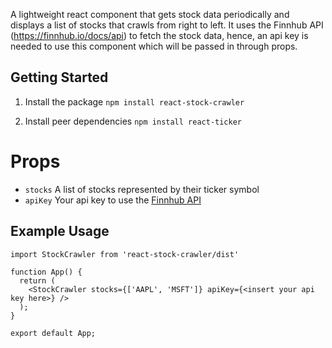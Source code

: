 A lightweight react component that gets stock data periodically and displays a list of stocks that crawls from right to left.
It uses the Finnhub API (https://finnhub.io/docs/api) to fetch the stock data, hence, an api key is needed to use this component which will be passed in through props.

## Getting Started

1. Install the package
`npm install react-stock-crawler`

2. Install peer dependencies
`npm install react-ticker`

# Props
- `stocks` A list of stocks represented by their ticker symbol
- `apiKey` Your api key to use the [Finnhub API](https://finnhub.io/docs/api)

## Example Usage
```
import StockCrawler from 'react-stock-crawler/dist'

function App() {
  return (
    <StockCrawler stocks={['AAPL', 'MSFT']} apiKey={<insert your api key here>} />
  );
}

export default App;

```
